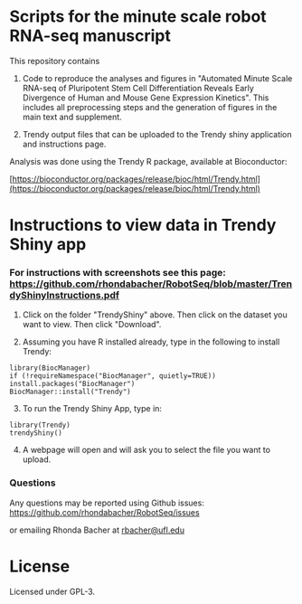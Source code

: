 # Scripts for the minute scale robot RNA-seq manuscript


This repository contains 

1. Code to reproduce the analyses and figures in "Automated Minute Scale RNA-seq of Pluripotent Stem Cell Differentiation Reveals Early Divergence of Human and Mouse Gene Expression Kinetics". This includes all preprocessing steps and the generation of figures in the main text and supplement. 

2. Trendy output files that can be uploaded to the Trendy shiny application and instructions page.

Analysis was done using the Trendy R package, available at Bioconductor:

[https://bioconductor.org/packages/release/bioc/html/Trendy.html](https://bioconductor.org/packages/release/bioc/html/Trendy.html)


# Instructions to view data in Trendy Shiny app

### For instructions with screenshots see this page: https://github.com/rhondabacher/RobotSeq/blob/master/TrendyShinyInstructions.pdf


1. Click on the folder "TrendyShiny" above. Then click on the dataset you want to view. Then click "Download".

2. Assuming you have R installed already, type in the following to install Trendy:

```
library(BiocManager)
if (!requireNamespace("BiocManager", quietly=TRUE))
install.packages("BiocManager")
BiocManager::install("Trendy")
```

3. To run the Trendy Shiny App, type in:

```
library(Trendy)
trendyShiny()
```

4. A webpage will open and will ask you to select the file you want to upload. 

### Questions

Any questions may be reported using Github issues: https://github.com/rhondabacher/RobotSeq/issues

or emailing Rhonda Bacher at rbacher@ufl.edu

# License

Licensed under GPL-3.
